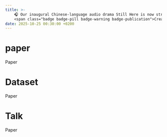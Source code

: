 ```yaml
---
title: >-
    🎧 Our inaugural Chinese-language audio drama Still Here is now streaming on Manbo.
    <span class="badge badge-pill badge-warning badge-publication">Creative Works</span>
date: 2025-10-25 00:30:00 +0200
---
```



[//]: # (talk格式)
[//]: # (<span class="badge badge-pill badge-info">Featured</span>)

[//]: # (title: "First Human Settlement Established on Mars")

[//]: # (date: 2024-01-30 10:00:00 -0800)

[//]: # (more: "Watch the talk ->>")

[//]: # (link_target: "#label-talk-1")

# paper
<span class="badge badge-pill badge-info badge-publication">Paper</span>

# Dataset
<span class="badge badge-pill badge-success badge-publication">Paper</span>

# Talk
<span class="badge badge-pill badge-warning badge-publication">Paper</span>


